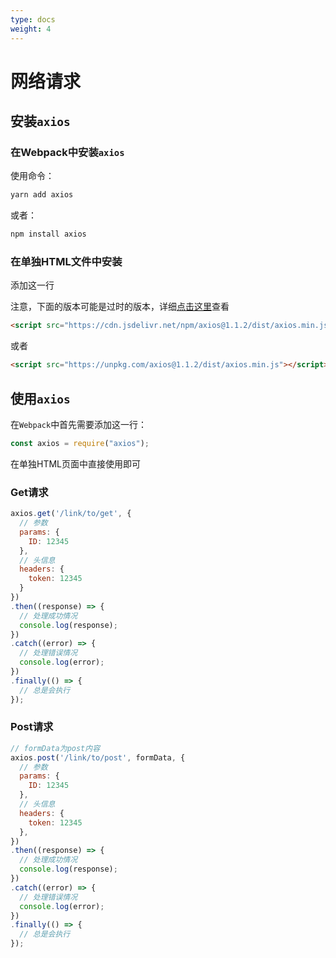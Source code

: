 ```yaml
---
type: docs
weight: 4
---
```


# 网络请求

## 安装`axios`

### 在Webpack中安装`axios`

使用命令：

```bash
yarn add axios
```

或者：

```bash
npm install axios
```

### 在单独HTML文件中安装

添加这一行

注意，下面的版本可能是过时的版本，详细[点击这里](https://www.axios-http.cn/docs/intro)查看

```html
<script src="https://cdn.jsdelivr.net/npm/axios@1.1.2/dist/axios.min.js"></script>
```

或者

```html
<script src="https://unpkg.com/axios@1.1.2/dist/axios.min.js"></script>
```

## 使用`axios`

在`Webpack`中首先需要添加这一行：

```js
const axios = require("axios");
```

在单独HTML页面中直接使用即可

### Get请求

```js
axios.get('/link/to/get', {
  // 参数
  params: {
    ID: 12345
  },
  // 头信息
  headers: {
    token: 12345
  }
})
.then((response) => {
  // 处理成功情况
  console.log(response);
})
.catch((error) => {
  // 处理错误情况
  console.log(error);
})
.finally(() => {
  // 总是会执行
});
```

### Post请求

```js
// formData为post内容
axios.post('/link/to/post', formData, {
  // 参数
  params: {
    ID: 12345
  },
  // 头信息
  headers: {
    token: 12345
  },
})
.then((response) => {
  // 处理成功情况
  console.log(response);
})
.catch((error) => {
  // 处理错误情况
  console.log(error);
})
.finally(() => {
  // 总是会执行
});
```